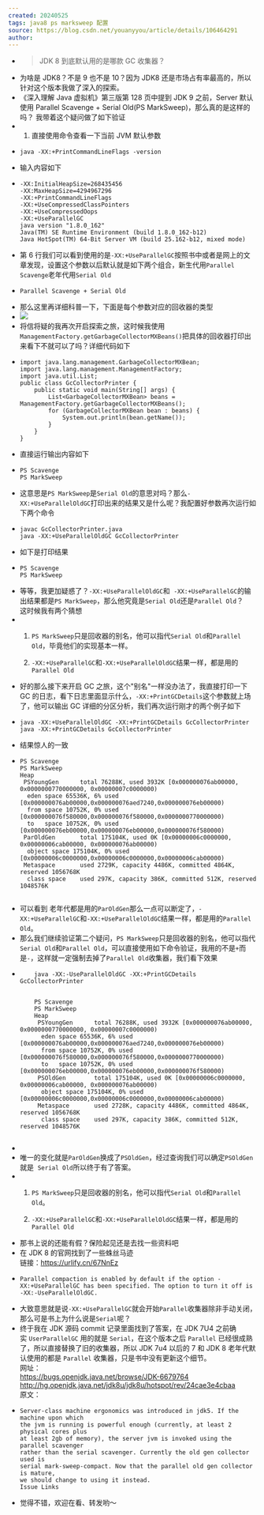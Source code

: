 ```yaml
---
created: 20240525
tags: java8 ps marksweep 配置
source: https://blog.csdn.net/youanyyou/article/details/106464291
author: 
---
```


- > JDK 8 到底默认用的是哪款 GC 收集器？
- 为啥是 JDK8？不是 9 也不是 10？因为 JDK8 还是市场占有率最高的，所以针对这个版本我做了深入的探索。
- 《深入理解 Java 虚拟机》第三版第 128 页中提到 JDK 9 之前，Server 默认使用 Parallel Scavenge + Serial Old(PS MarkSweep)，那么真的是这样的吗？ 我带着这个疑问做了如下验证
- 1.  直接使用命令查看一下当前 JVM 默认参数
- ```
  java -XX:+PrintCommandLineFlags -version
  ```
- 输入内容如下
- ```
  -XX:InitialHeapSize=268435456 
  -XX:MaxHeapSize=4294967296 
  -XX:+PrintCommandLineFlags 
  -XX:+UseCompressedClassPointers 
  -XX:+UseCompressedOops 
  -XX:+UseParallelGC
  java version "1.8.0_162"
  Java(TM) SE Runtime Environment (build 1.8.0_162-b12)
  Java HotSpot(TM) 64-Bit Server VM (build 25.162-b12, mixed mode)
  ```
- 第 6 行我们可以看到使用的是`-XX:+UseParallelGC`按照书中或者是网上的文章发现，设置这个参数以后默认就是如下两个组合，新生代用`Parallel Scavenge`老年代用`Serial Old`
- ```
  Parallel Scavenge + Serial Old
  ```
- 那么这里再详细科普一下，下面是每个参数对应的回收器的类型
- ![](assets/2024/x-oss-process=image.png)
- 将信将疑的我再次开启探索之旅，这时候我使用`ManagementFactory.getGarbageCollectorMXBeans()`把具体的回收器打印出来看下不就可以了吗？详细代码如下
- ```
  import java.lang.management.GarbageCollectorMXBean;
  import java.lang.management.ManagementFactory;
  import java.util.List;
  public class GcCollectorPrinter {
      public static void main(String[] args) {
          List<GarbageCollectorMXBean> beans = ManagementFactory.getGarbageCollectorMXBeans();
          for (GarbageCollectorMXBean bean : beans) {
              System.out.println(bean.getName());
          }
      }
  }
  ```
- 直接运行输出内容如下
- ```
  PS Scavenge
  PS MarkSweep
  ```
- 这意思是`PS MarkSweep`是`Serial Old`的意思对吗？那么`-XX:+UseParallelOldGC`打印出来的结果又是什么呢？我配置好参数再次运行如下两个命令
- ```
  javac GcCollectorPrinter.java 
  java -XX:+UseParallelOldGC GcCollectorPrinter
  ```
- 如下是打印结果
- ```
  PS Scavenge
  PS MarkSweep
  ```
- 等等，我更加疑惑了？`-XX:+UseParallelOldGC`和  `-XX:+UseParallelGC`的输出结果都是`PS MarkSweep`，那么他究竟是`Serial Old`还是`Parallel Old`？  
  这时候我有两个猜想
- 1.  `PS MarkSweep`只是回收器的别名，他可以指代`Serial Old`和`Parallel Old`，毕竟他们的实现基本一样。
    
  2.  `-XX:+UseParallelGC`和`-XX:+UseParallelOldGC`结果一样，都是用的`Parallel Old`
- 好的那么接下来开启 GC 之旅，这个"别名"一样没办法了，我直接打印一下 GC 的日志，看下日志里面显示什么，`-XX:+PrintGCDetails`这个参数就上场了，他可以输出 GC 详细的分区分析，我们再次运行刚才的两个例子如下
- ```
  java -XX:+UseParallelOldGC -XX:+PrintGCDetails GcCollectorPrinter
  java -XX:+PrintGCDetails GcCollectorPrinter
  
  ```
- 结果惊人的一致
- ```
  PS Scavenge
  PS MarkSweep
  Heap
   PSYoungGen      total 76288K, used 3932K [0x000000076ab00000, 0x0000000770000000, 0x00000007c0000000)
    eden space 65536K, 6% used [0x000000076ab00000,0x000000076aed7240,0x000000076eb00000)
    from space 10752K, 0% used [0x000000076f580000,0x000000076f580000,0x0000000770000000)
    to   space 10752K, 0% used [0x000000076eb00000,0x000000076eb00000,0x000000076f580000)
   ParOldGen       total 175104K, used 0K [0x00000006c0000000, 0x00000006cab00000, 0x000000076ab00000)
    object space 175104K, 0% used [0x00000006c0000000,0x00000006c0000000,0x00000006cab00000)
   Metaspace       used 2729K, capacity 4486K, committed 4864K, reserved 1056768K
    class space    used 297K, capacity 386K, committed 512K, reserved 1048576K
   
  ```
- 可以看到 老年代都是用的`ParOldGen`那么一点可以断定了，`-XX:+UseParallelGC`和`-XX:+UseParallelOldGC`结果一样，都是用的`Parallel Old`。
- 那么我们继续验证第二个疑问，`PS MarkSweep`只是回收器的别名，他可以指代`Serial Old`和`Parallel Old`，可以直接使用如下命令验证，我用的不是`+`而是`-`，这样就一定强制去掉了`Parallel Old`收集器，我们看下效果
- ```
      java -XX:-UseParallelOldGC -XX:+PrintGCDetails GcCollectorPrinter
       
  
      PS Scavenge
      PS MarkSweep
      Heap
       PSYoungGen      total 76288K, used 3932K [0x000000076ab00000, 0x0000000770000000, 0x00000007c0000000)
        eden space 65536K, 6% used [0x000000076ab00000,0x000000076aed7240,0x000000076eb00000)
        from space 10752K, 0% used [0x000000076f580000,0x000000076f580000,0x0000000770000000)
        to   space 10752K, 0% used [0x000000076eb00000,0x000000076eb00000,0x000000076f580000)
       PSOldGen        total 175104K, used 0K [0x00000006c0000000, 0x00000006cab00000, 0x000000076ab00000)
        object space 175104K, 0% used [0x00000006c0000000,0x00000006c0000000,0x00000006cab00000)
       Metaspace       used 2728K, capacity 4486K, committed 4864K, reserved 1056768K
        class space    used 297K, capacity 386K, committed 512K, reserved 1048576K
       
  ```
-
- 唯一的变化就是`ParOldGen`换成了`PSOldGen`，经过查询我们可以确定`PSOldGen`就是  `Serial Old`所以终于有了答案。
- 1.  `PS MarkSweep`只是回收器的别名，他可以指代`Serial Old`和`Parallel Old`。
    
  2.  `-XX:+UseParallelGC`和`-XX:+UseParallelOldGC`结果一样，都是用的`Parallel Old`
- 那书上说的还能有假？保险起见还是去找一些资料吧
- 在 JDK 8 的官网找到了一些蛛丝马迹  
  链接：https://urlify.cn/67NnEz
- ```
  Parallel compaction is enabled by default if the option -XX:+UseParallelGC has been specified. The option to turn it off is -XX:-UseParallelOldGC.
  ```
- 大致意思就是说`-XX:+UseParallelGC`就会开始`Parallel`收集器除非手动关闭，那么可是书上为什么说是`Serial`呢？
- 终于我在 JDK 源码 commit 记录里面找到了答案，在 JDK 7U4 之前确实 `UserParallelGC` 用的就是 `Serial`，在这个版本之后 `Parallel` 已经很成熟了，所以直接替换了旧的收集器，所以 JDK 7u4 以后的 7 和 JDK 8 老年代默认使用的都是 `Parallel` 收集器，只是书中没有更新这个细节。  
  网址：  
  https://bugs.openjdk.java.net/browse/JDK-6679764  
  http://hg.openjdk.java.net/jdk8u/jdk8u/hotspot/rev/24cae3e4cbaa  
  原文：
- ```
  Server-class machine ergonomics was introduced in jdk5. If the machine upon which
  the jvm is running is powerful enough (currently, at least 2 physical cores plus
  at least 2gb of memory), the server jvm is invoked using the parallel scavenger
  rather than the serial scavenger. Currently the old gen collector used is
  serial mark-sweep-compact. Now that the parallel old gen collector is mature,
  we should change to using it instead.
  Issue Links
  
  ```
- 觉得不错，欢迎在看、转发哟～